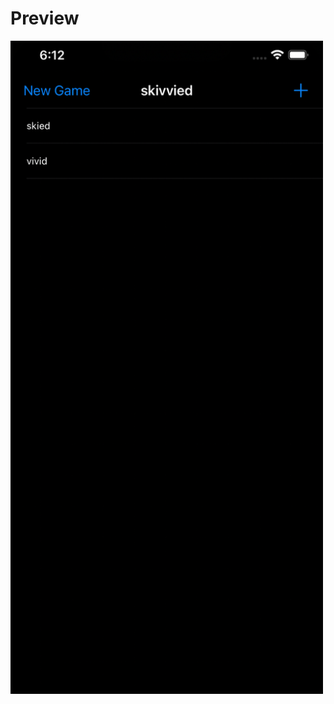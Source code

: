# Preview 
<img src="https://github.com/ajandaur/100DaysOfSwift/blob/85d3aafd37cb342c7ecc848c9cdd3881b4f4ad92/Project5/demo/demo.png" width="500">
